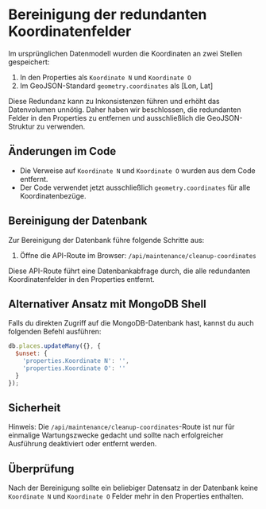 # Bereinigung der redundanten Koordinatenfelder

Im ursprünglichen Datenmodell wurden die Koordinaten an zwei Stellen gespeichert:

1. In den Properties als `Koordinate N` und `Koordinate O`
2. Im GeoJSON-Standard `geometry.coordinates` als [Lon, Lat]

Diese Redundanz kann zu Inkonsistenzen führen und erhöht das Datenvolumen unnötig. Daher haben wir beschlossen, die redundanten Felder in den Properties zu entfernen und ausschließlich die GeoJSON-Struktur zu verwenden.

## Änderungen im Code

- Die Verweise auf `Koordinate N` und `Koordinate O` wurden aus dem Code entfernt.
- Der Code verwendet jetzt ausschließlich `geometry.coordinates` für alle Koordinatenbezüge.

## Bereinigung der Datenbank

Zur Bereinigung der Datenbank führe folgende Schritte aus:

1. Öffne die API-Route im Browser: `/api/maintenance/cleanup-coordinates`

Diese API-Route führt eine Datenbankabfrage durch, die alle redundanten Koordinatenfelder in den Properties entfernt.

## Alternativer Ansatz mit MongoDB Shell

Falls du direkten Zugriff auf die MongoDB-Datenbank hast, kannst du auch folgenden Befehl ausführen:

```javascript
db.places.updateMany({}, { 
  $unset: { 
    'properties.Koordinate N': '', 
    'properties.Koordinate O': '' 
  } 
});
```

## Sicherheit

Hinweis: Die `/api/maintenance/cleanup-coordinates`-Route ist nur für einmalige Wartungszwecke gedacht und sollte nach erfolgreicher Ausführung deaktiviert oder entfernt werden.

## Überprüfung

Nach der Bereinigung sollte ein beliebiger Datensatz in der Datenbank keine `Koordinate N` und `Koordinate O` Felder mehr in den Properties enthalten. 
